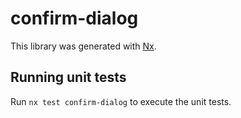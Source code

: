 # confirm-dialog

This library was generated with [Nx](https://nx.dev).

## Running unit tests

Run `nx test confirm-dialog` to execute the unit tests.
